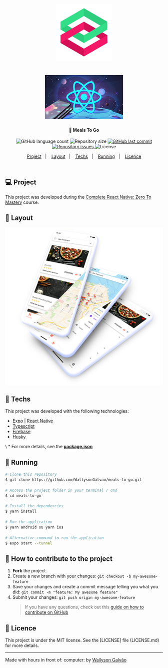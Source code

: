 <h1 align="center">
    <img alt="Zero To Mastery" title="#ztmacademy" src=".github/ztm-logo.png"  />
</h1>

<h1 align="center">
    <img alt="Complete React Native in 2021: Zero to Mastery [with Hooks]" title="#ztmacademy" src=".github/react_native_zero_to_mastery.png" width="250px" />
</h1>

<h4 align="center">
  🚀 Meals To Go
</h4>

<p align="center">
  <img alt="GitHub language count" src="https://img.shields.io/github/languages/count/WallysonGalvao/meals-to-go">

  <img alt="Repository size" src="https://img.shields.io/github/repo-size/WallysonGalvao/meals-to-go">
  
  <a href="https://github.com/WallysonGalvao/meals-to-go/commits/master">
    <img alt="GitHub last commit" src="https://img.shields.io/github/last-commit/WallysonGalvao/meals-to-go">
  </a>

  <a href="https://github.com/WallysonGalvao/meals-to-go/issues">
    <img alt="Repository issues" src="https://img.shields.io/github/issues/WallysonGalvao/meals-to-go">
  </a>

  <img alt="License" src="https://img.shields.io/badge/license-MIT-brightgreen">
</p>

<p align="center">
  <a href="#-projeto">Project</a>&nbsp;&nbsp;&nbsp;|&nbsp;&nbsp;&nbsp;
  <a href="#-layout">Layout</a>&nbsp;&nbsp;&nbsp;|&nbsp;&nbsp;&nbsp;
  <a href="#rocket-tecnologias">Techs</a>&nbsp;&nbsp;&nbsp;|&nbsp;&nbsp;&nbsp;
  <a href="#rocket-executando">Running</a>&nbsp;&nbsp;&nbsp;|&nbsp;&nbsp;&nbsp;
  <a href="#memo-licença">Licence</a>
</p>
<br>

## 💻 Project

This project was developed during the [Complete React Native: Zero To Mastery](https://www.udemy.com/course/complete-react-native-mobile-development-zero-to-mastery-with-hooks/) course.

## 🎨 Layout

<p align="center">
    <img alt="Mockup Meals To Go App" title="#ztmacademy" src=".github/mockup.png" />
</p>


## :rocket: Techs

This project was developed with the following technologies:

- [Expo](https://expo.io/) | [React Native](https://reactnative.dev/)
- [Typescript](https://www.typescriptlang.org/)
- [Firebase](https://firebase.google.com/)
- [Husky](https://typicode.github.io/husky/#/)

\ * For more details, see the **[package.json](./package.json)**

## :notebook: Running

```bash
# Clone this repository
$ git clone https://github.com/WallysonGalvao/meals-to-go.git

# Access the project folder in your terminal / cmd
$ cd meals-to-go

# Install the dependencies
$ yarn install

# Run the application
$ yarn android ou yarn ios

# Alternative command to run the application
$ expo start --tunnel
```

## :construction: How to contribute to the project

1. **Fork** the project.
2. Create a new branch with your changes: `git checkout -b my-awesome-feature`
3. Save your changes and create a commit message telling you what you did: `git commit -m "feature: My awesome feature"`
4. Submit your changes: `git push origin my-awesome-feature`
   > If you have any questions, check out this [guide on how to contribute on GitHub](https://github.com/firstcontributions/first-contributions)

## :memo: Licence

This project is under the MIT license. See the [LICENSE] file (LICENSE.md) for more details.

---

Made with hours in front of: computer: by [Wallyson Galvão](https://www.linkedin.com/in/wallyson-galvao/)
